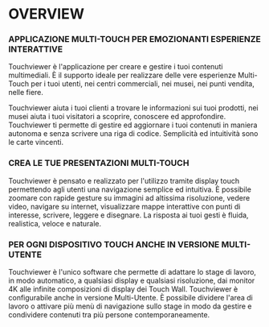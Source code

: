 # OVERVIEW

### APPLICAZIONE MULTI-TOUCH PER EMOZIONANTI ESPERIENZE INTERATTIVE
Touchviewer è l'applicazione per creare e gestire i tuoi contenuti multimediali. È il supporto ideale per realizzare delle vere esperienze Multi-Touch per i tuoi utenti, nei centri commerciali, nei musei, nei punti vendita, nelle fiere.

Touchviewer aiuta i tuoi clienti a trovare le informazioni sui tuoi prodotti, nei musei aiuta i tuoi visitatori a scoprire, conoscere ed approfondire. Touchviewer ti permette di gestire ed aggiornare i tuoi contenuti in maniera autonoma e senza scrivere una riga di codice. Semplicità ed intuitività sono le carte vincenti.

### CREA LE TUE PRESENTAZIONI MULTI-TOUCH
Touchviewer è pensato e realizzato per l'utilizzo tramite display touch permettendo agli utenti una navigazione semplice ed intuitiva. È possibile zoomare con rapide gesture su immagini ad altissima risoluzione, vedere video, navigare su internet, visualizzare mappe interattive con punti di interesse, scrivere, leggere e disegnare. La risposta ai tuoi gesti è fluida, realistica, veloce e naturale.

### PER OGNI DISPOSITIVO TOUCH ANCHE IN VERSIONE MULTI-UTENTE
Touchviewer è l'unico software che permette di adattare lo stage di lavoro, in modo automatico, a qualsiasi display e qualsiasi risoluzione, dai monitor 4K alle infinite composizioni di display dei Touch Wall. Touchviewer è configurabile anche in versione Multi-Utente. È possibile dividere l'area di lavoro o attivare più menù di navigazione sullo stage in modo da gestire e condividere contenuti tra più persone contemporaneamente.
